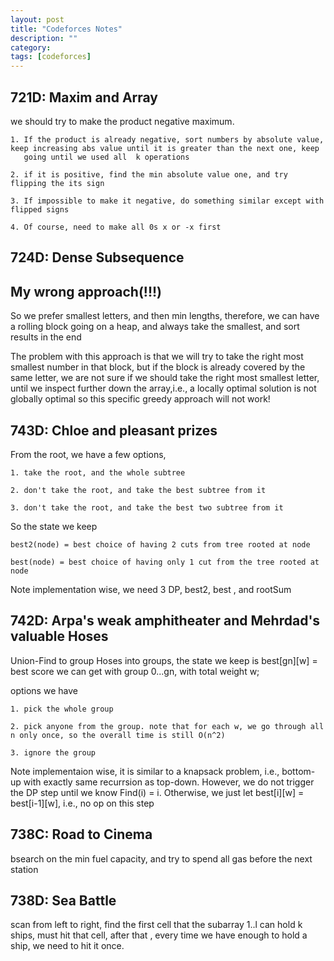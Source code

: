 ```yaml
---
layout: post
title: "Codeforces Notes"
description: ""
category: 
tags: [codeforces]
---
```


721D: Maxim and Array
------------
we should try to make the product negative maximum. 

```
1. If the product is already negative, sort numbers by absolute value, keep increasing abs value until it is greater than the next one, keep
   going until we used all  k operations

2. if it is positive, find the min absolute value one, and try flipping the its sign

3. If impossible to make it negative, do something similar except with flipped signs

4. Of course, need to make all 0s x or -x first

```

724D: Dense Subsequence
------------

My wrong approach(!!!)
-------------
So we prefer smallest letters, and then min lengths, therefore, we can have a rolling block going on a heap, and always take the smallest,
and sort results in the end

The problem with this approach is that we will try to take the right most smallest number in that block, but if the block is already covered by the same letter, we are not sure if we should take the right most smallest letter, until we inspect further down the array,i.e., a locally optimal solution is not globally optimal so this specific greedy approach will not work!


743D: Chloe and pleasant prizes
--------------
From the root, we have a few options,  

```
1. take the root, and the whole subtree 

2. don't take the root, and take the best subtree from it 

3. don't take the root, and take the best two subtree from it

```

So the state we keep

```
best2(node) = best choice of having 2 cuts from tree rooted at node 

best(node) = best choice of having only 1 cut from the tree rooted at node

```

Note implementation wise, we need 3 DP, best2, best , and rootSum


742D: Arpa's weak amphitheater and Mehrdad's valuable Hoses
-------------
Union-Find to group Hoses into groups, the state we keep is best[gn][w] = best score we can get with group 0...gn, with total weight w;

options we have
```
1. pick the whole group

2. pick anyone from the group. note that for each w, we go through all n only once, so the overall time is still O(n^2)

3. ignore the group

```

Note implementaion wise, it is similar to a knapsack problem, i.e., bottom-up with exactly same recurrsion as top-down. However, we do not
trigger the DP step until we know Find(i) = i. Otherwise, we just let best[i][w] = best[i-1][w], i.e., no op on this step

738C:  Road to Cinema 
------------
bsearch on the min fuel capacity, and try to spend all gas before the next station

738D: Sea Battle
----------
scan from left to right, find the first cell that the subarray 1..l can hold k ships, must hit that cell, after that , every time we have
enough to hold a ship, we need to hit it once.
